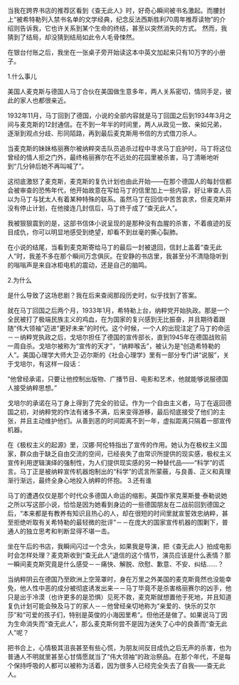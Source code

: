  当我在跨界书店的推荐区看到《查无此人》时，好奇心瞬间被书名激起。而腰封上“被希特勒列入禁书名单的文学经典，纪念反法西斯胜利70周年推荐读物”的介绍则告诉我，它也许关系到某个生命的终结，甚至以突然消失的方式。 然而，我猜到了结局，却没猜到结局如此令人毛骨悚然。

在银台付账之后，我坐在一张桌子旁开始读这本中英文加起来只有10万字的小册子。

1.什么事儿

美国人麦克斯与德国人马丁合伙在美国做生意多年，两人关系密切，情同手足，彼此的家人也都很亲近。

1932年11月，马丁回到了德国，小说的全部内容就是马丁回国之后到1934年3月之间与麦克斯的12封通信。在不到一年半的时间里，两人从政见一致、亲如兄弟，逐渐到观点分歧、形同陌路，再到最后麦克斯用书信的方式借刀杀人。

当麦克斯的妹妹格丽赛尔被纳粹突击队员追杀过程中寻求马丁庇护时，马丁将这位曾经的情人拒之门外，最终格丽赛尔在不远处的花园里被杀害，马丁清晰地听到“几分钟后她不再叫喊了”。

这彻底激怒了麦克斯，麦克斯的复仇计划也由此开始——在那个德国人的每封信都会被审查的恐怖年代，他开始故意在写给马丁的信里加上一些内容，好让审查人员以为马丁与犹太人有着某种特殊的联系。虽然马丁在回信中苦苦哀求，但麦克斯并没有停止计划，在他接连几封信后，马丁终于成了“查无此人”。

我被狠狠震到的是，这部书信体小说呈现的是那种没有血腥的杀害，不着痕迹的反目成仇，你可以明显地感受到绝望，却看不到丝毫的撕心裂肺。

在小说的结尾，当看到麦克斯寄给马丁的最后一封被退回，信封上盖着“查无此人”时，我差不多在那个瞬间万念俱灰。在安静的书店里，我甚至分不清隐隐听到的嗡嗡声是来自冰柜电机的震动，还是自己的脑鸣。

2.为什么

是什么导致了这场悲剧？我在后来查阅那段历史时，似乎找到了答案。

就在马丁回国之后两个月，1933年1月，希特勒上台，纳粹党开始执政。那是一个全民被打了极端民族主义的鸡血，在为国家的复兴感到无比振奋，并且期待着跟随“伟大领袖”迈进“更好未来”的时代。这个时候，一个人的出现注定了马丁的命运－－纳粹党执政之后，戈培尔担任了德国的宣传部长，直到1945年在德国战败前一周自杀。戈培尔被称为“宣传的天才”，“纳粹喉舌”，被认为是“创造希特勒的人”。美国心理学大师大卫·迈尔斯的《社会心理学》里有一部分专门讲“说服”，关于戈培尔，有这样一段话：

“他曾经承诺，只要让他控制出版物、广播节目、电影和艺术，他就能够说服德国人接受纳粹思想。”

戈培尔的承诺在马丁身上得到了完全的验证。作为一个自由主义者，马丁在返回德国之初，对纳粹党的作法有诸多不满，后来变得游移，最后彻底接受了他们的主张，并且主动维护他们。从善到恶的时间距离不到一年，虚拟距离只隔着一部宣传机器。

在《极权主义的起源》里，汉娜·阿伦特指出了宣传的作用。她认为在极权主义国家，群众由于缺乏自由交流的空间，已经丧失了由常识所提供的现实感，极权主义宣传利用逻辑演绎的强制性，为人们提供现实感的另一种替代品——“科学”的谎言。马丁正是被纳粹宣传机器炮制出的“科学”的谎言所蒙蔽，与良善、正义和真理渐行渐远，最终全身心地投入纳粹的怀抱。 3.还有谁

马丁的遭遇仅仅是那个时代众多德国人命运的缩影。美国作家克莱斯曼·泰勒说她之所以写这部小说，恰恰是因为她看到身边的一些德国朋友在二战前回到德国之后，“本来都是有教养有知识且热心的人，却在很短的时间里就宣誓效忠纳粹，甚至拒绝听取有关希特勒的最轻微的批评”－－在庞大的国家宣传机器的围剿下，普通人的独立思考和判断显得不堪一击。

坐在午后的书店，我瞬间闪过一个念头，如果我是导演，把《查无此人》拍成电影时会怎样处理？麦克斯收到“查无此人”退信的这个情节，演员应该是什么表情？那一瞬间麦克斯究竟是什么感受－－痛快、解脱、欣慰、歉意、不安、纠结&#8230;&#8230;？

当纳粹阴云在德国乃至欧洲上空笼罩时，身在万里之外美国的麦克斯竟然也没能幸免，他人性中恶的成分被彻底诱发出来－－马丁毕竟不是杀害格丽赛尔的凶手，他只是出于冷漠（也许更多的是恐惧）见死不救，麦克斯就想置他于死地，并且知道复仇计划可能会殃及马丁的家人－－他曾经亲切地称为“亲爱的、快乐的艾尔莎”和“可爱的孩子们，特别是英俊的小海因里希”。但他还是做了。如果说马丁因为生命消失而“查无此人”，那么麦克斯何尝不是因为迷失了心中的良善而“查无此人”呢？

把书合上，心情极其沮丧甚至有些心慌，为朋友间反目成仇之后无声的杀害，也为普通人不明就里甚至心甘情愿就当了“伟大领袖”的政治祭品。在那个年代，不是每个保持呼吸的人都可以被称为活着，因为很多人已经完全失去了自我——查无此人。 

